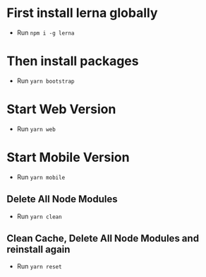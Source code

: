 
# First install lerna globally
- Run `npm i -g lerna`

# Then install packages
- Run `yarn bootstrap`

# Start Web Version
- Run `yarn web`

# Start Mobile Version
- Run `yarn mobile`


## Delete All Node Modules
- Run `yarn clean`

## Clean Cache, Delete All Node Modules and reinstall again
- Run `yarn reset`
